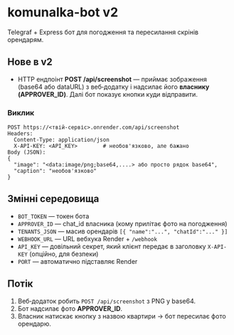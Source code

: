 # komunalka-bot v2

Telegraf + Express бот для погодження та пересилання скрінів орендарям.

## Нове в v2
- HTTP ендпоінт **POST /api/screenshot** — приймає зображення (base64 або dataURL) з веб‑додатку і надсилає його **власнику (APPROVER_ID)**. Далі бот показує кнопки куди відправити.

### Виклик
```
POST https://<твій-сервіс>.onrender.com/api/screenshot
Headers:
  Content-Type: application/json
  X-API-KEY: <API_KEY>        # необов'язково, але бажано
Body (JSON):
{
  "image": "<data:image/png;base64,....> або просто рядок base64",
  "caption": "необов'язково"
}
```

## Змінні середовища
- `BOT_TOKEN` — токен бота
- `APPROVER_ID` — chat_id власника (кому прилітає фото на погодження)
- `TENANTS_JSON` — масив орендарів `[{ "name":"...", "chatId":"..." }]`
- `WEBHOOK_URL` — URL вебхука Render + `/webhook`
- `API_KEY` — довільний секрет, який клієнт передає в заголовку `X-API-KEY` (опційно, для безпеки)
- `PORT` — автоматично підставляє Render

## Потік
1. Веб‑додаток робить `POST /api/screenshot` з PNG у base64.
2. Бот надсилає фото **APPROVER_ID**.
3. Власник натискає кнопку з назвою квартири → бот пересилає фото орендарю.
